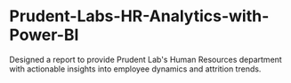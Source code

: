 # Prudent-Labs-HR-Analytics-with-Power-BI
Designed a report to provide Prudent Lab's Human Resources department with actionable insights into employee dynamics and attrition trends.
